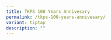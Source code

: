 ```yaml
---
title: TKPS 100 Years Annivesary
permalink: /tkps-100-years-annivesary/
variant: tiptap
description: ""
---
```

